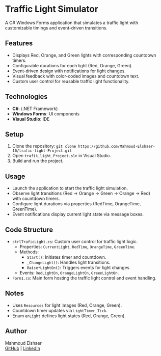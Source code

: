 # Traffic Light Simulator

A C# Windows Forms application that simulates a traffic light with customizable timings and event-driven transitions.

## Features

- Displays Red, Orange, and Green lights with corresponding countdown timers.
- Configurable durations for each light (Red, Orange, Green).
- Event-driven design with notifications for light changes.
- Visual feedback with color-coded images and countdown text.
- Custom user control for reusable traffic light functionality.

## Technologies

- **C#**: (.NET Framework)
- **Windows Forms**: UI components
- **Visual Studio**: IDE

## Setup

1. Clone the repository: `git clone https://github.com/Mahmoud-Elshaer-10/trafic-light-Project.git`
2. Open `trafik_light_Project.sln` in Visual Studio.
3. Build and run the project.

## Usage

- Launch the application to start the traffic light simulation.
- Observe light transitions (Red → Orange → Green → Orange → Red) with countdown timers.
- Configure light durations via properties (RedTime, OrangeTime, GreenTime).
- Event notifications display current light state via message boxes.

## Code Structure

- `ctrlTraficLight.cs`: Custom user control for traffic light logic.
  - Properties: `CurrentLight`, `RedTime`, `OrangeTime`, `GreenTime`.
  - Methods:
    - `Start()`: Initiates timer and countdown.
    - `_ChangeLight()`: Handles light transitions.
    - `Raise*LightOn()`: Triggers events for light changes.
  - Events: `RedLightOn`, `OrangeLightOn`, `GreenLightOn`.
- `Form1.cs`: Main form hosting the traffic light control and event handling.

## Notes

- Uses `Resources` for light images (Red, Orange, Green).
- Countdown timer updates via `LightTimer_Tick`.
- Enum `enLight` defines light states (Red, Orange, Green).

## Author

Mahmoud Elshaer  
[GitHub](https://github.com/Mahmoud-Elshaer-10) | [LinkedIn](https://linkedin.com/in/mahmoud-elshaer-b09b9a1a3)
